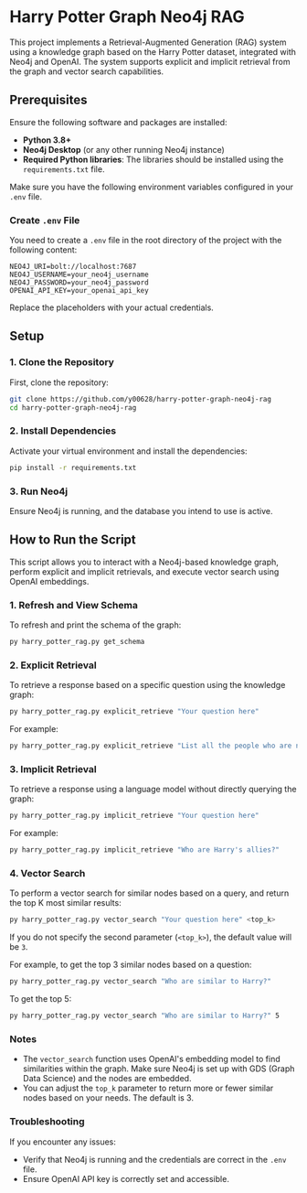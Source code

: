 # Harry Potter Graph Neo4j RAG

This project implements a Retrieval-Augmented Generation (RAG) system using a knowledge graph based on the Harry Potter dataset, integrated with Neo4j and OpenAI. The system supports explicit and implicit retrieval from the graph and vector search capabilities.

## Prerequisites

Ensure the following software and packages are installed:

- **Python 3.8+**
- **Neo4j Desktop** (or any other running Neo4j instance)
- **Required Python libraries**: The libraries should be installed using the `requirements.txt` file.

Make sure you have the following environment variables configured in your `.env` file.

### Create `.env` File

You need to create a `.env` file in the root directory of the project with the following content:

```
NEO4J_URI=bolt://localhost:7687
NEO4J_USERNAME=your_neo4j_username
NEO4J_PASSWORD=your_neo4j_password
OPENAI_API_KEY=your_openai_api_key
```

Replace the placeholders with your actual credentials.

## Setup

### 1. Clone the Repository

First, clone the repository:

```bash
git clone https://github.com/y00628/harry-potter-graph-neo4j-rag
cd harry-potter-graph-neo4j-rag
```

### 2. Install Dependencies

Activate your virtual environment and install the dependencies:

```bash
pip install -r requirements.txt
```

### 3. Run Neo4j

Ensure Neo4j is running, and the database you intend to use is active.

## How to Run the Script

This script allows you to interact with a Neo4j-based knowledge graph, perform explicit and implicit retrievals, and execute vector search using OpenAI embeddings.

### 1. Refresh and View Schema

To refresh and print the schema of the graph:

```bash
py harry_potter_rag.py get_schema
```

### 2. Explicit Retrieval

To retrieve a response based on a specific question using the knowledge graph:

```bash
py harry_potter_rag.py explicit_retrieve "Your question here"
```

For example:

```bash
py harry_potter_rag.py explicit_retrieve "List all the people who are not enemies with Harry"
```

### 3. Implicit Retrieval

To retrieve a response using a language model without directly querying the graph:

```bash
py harry_potter_rag.py implicit_retrieve "Your question here"
```

For example:

```bash
py harry_potter_rag.py implicit_retrieve "Who are Harry's allies?"
```

### 4. Vector Search

To perform a vector search for similar nodes based on a query, and return the top K most similar results:

```bash
py harry_potter_rag.py vector_search "Your question here" <top_k>
```

If you do not specify the second parameter (`<top_k>`), the default value will be `3`.

For example, to get the top 3 similar nodes based on a question:

```bash
py harry_potter_rag.py vector_search "Who are similar to Harry?"
```

To get the top 5:

```bash
py harry_potter_rag.py vector_search "Who are similar to Harry?" 5
```

### Notes

- The `vector_search` function uses OpenAI's embedding model to find similarities within the graph. Make sure Neo4j is set up with GDS (Graph Data Science) and the nodes are embedded.
- You can adjust the `top_k` parameter to return more or fewer similar nodes based on your needs. The default is 3.

### Troubleshooting

If you encounter any issues:

- Verify that Neo4j is running and the credentials are correct in the `.env` file.
- Ensure OpenAI API key is correctly set and accessible.
